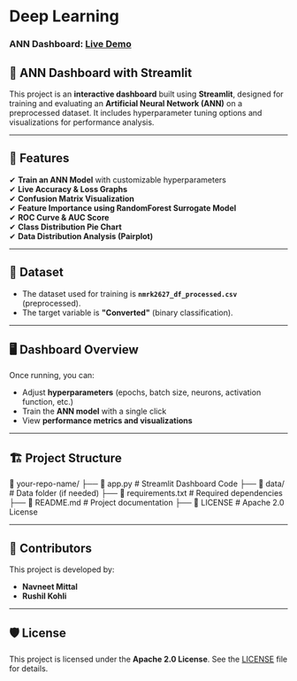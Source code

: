 # Deep Learning  
### ANN Dashboard: [Live Demo](https://deep-learning-ann-dashboard-wahepxbuycny2mhlngvmch.streamlit.app/)

## 🔬 ANN Dashboard with Streamlit  

This project is an **interactive dashboard** built using **Streamlit**, designed for training and evaluating an **Artificial Neural Network (ANN)** on a preprocessed dataset. It includes hyperparameter tuning options and visualizations for performance analysis.

---

## 🚀 Features  
✔ **Train an ANN Model** with customizable hyperparameters  
✔ **Live Accuracy & Loss Graphs**  
✔ **Confusion Matrix Visualization**  
✔ **Feature Importance using RandomForest Surrogate Model**  
✔ **ROC Curve & AUC Score**  
✔ **Class Distribution Pie Chart**  
✔ **Data Distribution Analysis (Pairplot)**  

---

## 📂 Dataset  
- The dataset used for training is **`nmrk2627_df_processed.csv`** (preprocessed).  
- The target variable is **"Converted"** (binary classification).  

---

## 🖥️ Dashboard Overview  
Once running, you can:  

- Adjust **hyperparameters** (epochs, batch size, neurons, activation function, etc.)  
- Train the **ANN model** with a single click  
- View **performance metrics and visualizations**  

---

## 🏗️ Project Structure  
📂 your-repo-name/
 ├── 📄 app.py               # Streamlit Dashboard Code
 ├── 📂 data/                # Data folder (if needed)
 ├── 📄 requirements.txt      # Required dependencies
 ├── 📄 README.md             # Project documentation
 ├── 📄 LICENSE               # Apache 2.0 License

---

## 👥 Contributors  
This project is developed by:  
- **Navneet Mittal**  
- **Rushil Kohli**  

---

## 🛡️ License  
This project is licensed under the **Apache 2.0 License**. See the [LICENSE](LICENSE) file for details.
